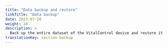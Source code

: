 ```yaml
---
title: "Data backup and restore"
linkTitle: "Data backup"
date: 2023-07-20
weight: 10
description: >
  Back up the entire dataset of the VitalControl device and restore it on another device.
translationKey: section-backup
---
```

